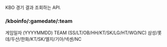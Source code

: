 KBO 경기 결과 조회하는 API.



### /kboinfo/:gamedate/:team

게임일자 (YYYYMMDD)
TEAM (SS/LT/OB/HH/KT/SK/LG/HT/WO/NC)
 삼성/롯데/두산/한화/KT/SK/엘지/기아/넥센/NC
